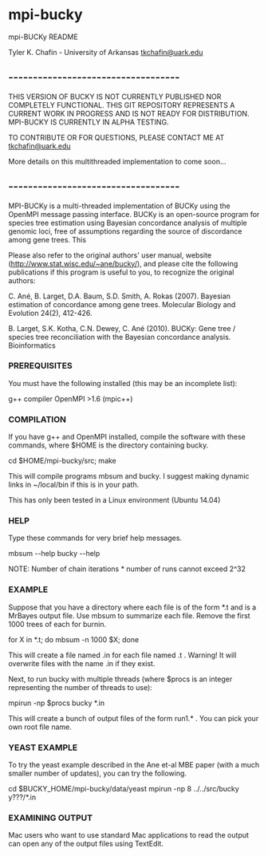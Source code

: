 # mpi-bucky
mpi-BUCKy README

Tyler K. Chafin - University of Arkansas
tkchafin@uark.edu

## -----------------------------------

THIS VERSION OF BUCKY IS NOT CURRENTLY PUBLISHED NOR COMPLETELY FUNCTIONAL. THIS GIT REPOSITORY REPRESENTS A CURRENT WORK IN PROGRESS AND IS NOT READY FOR DISTRIBUTION. MPI-BUCKY IS CURRENTLY IN ALPHA TESTING.

TO CONTRIBUTE OR FOR QUESTIONS, PLEASE CONTACT ME AT tkchafin@uark.edu

More details on this multithreaded implementation to come soon... 

## -----------------------------------

MPI-BUCKy is a multi-threaded implementation of BUCKy using the OpenMPI message passing interface. BUCKy is an open-source program for species tree estimation using Bayesian concordance analysis of multiple genomic loci, free of assumptions regarding the source of discordance among gene trees. This

Please also refer to the original authors' user manual, website  (http://www.stat.wisc.edu/~ane/bucky/), and please cite the following publications if this program is useful to you, to recognize the original authors: 

C. Ané, B. Larget, D.A. Baum, S.D. Smith, A. Rokas (2007). Bayesian estimation of concordance among gene trees. Molecular Biology and Evolution 24(2), 412-426.

B. Larget, S.K. Kotha, C.N. Dewey, C. Ané (2010). BUCKy: Gene tree / species tree reconciliation with the Bayesian concordance analysis. Bioinformatics 

### PREREQUISITES
You must have the following installed (this may be an incomplete list):

g++ compiler 
OpenMPI >1.6 (mpic++)

### COMPILATION
If you have g++ and OpenMPI installed, compile the software with these commands, where $HOME is the directory containing bucky.

  cd $HOME/mpi-bucky/src;
  make

This will compile programs mbsum and bucky.
I suggest making dynamic links in ~/local/bin if this is in your path.

This has only been tested in a Linux environment (Ubuntu 14.04)

### HELP
Type these commands for very brief help messages.

   mbsum --help
   bucky --help

NOTE: Number of chain iterations * number of runs cannot exceed 2^32

### EXAMPLE
Suppose that you have a directory where each file is of the form *.t and is a MrBayes output file.
Use mbsum to summarize each file.  Remove the first 1000 trees of each for burnin.

   for X in *.t; do mbsum -n 1000 $X; done

This will create a file named <filename>.in for each file named <filename>.t .
Warning!  It will overwrite files with the name <filename>.in if they exist.

Next, to run bucky with multiple threads (where $procs is an integer representing the number of threads to use):

   mpirun -np $procs bucky *.in

This will create a bunch of output files of the form run1.* .
You can pick your own root file name.

### YEAST EXAMPLE
To try the yeast example described in the Ane et-al MBE paper (with a much smaller number of updates),
you can try the following.

   cd $BUCKY_HOME/mpi-bucky/data/yeast
   mpirun -np 8 ../../src/bucky y???/*.in

### EXAMINING OUTPUT
Mac users who want to use standard Mac applications to read the output can open any of the output files
using TextEdit.
